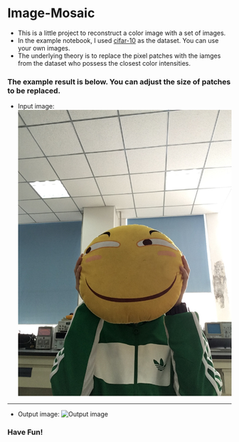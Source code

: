 # Image-Mosaic
* This is a little project to reconstruct a color image with a set of images. 
* In the example notebook, I used [cifar-10](https://www.cs.toronto.edu/~kriz/cifar.html) as the dataset. You can use your own images.
* The underlying theory is to replace the pixel patches with the iamges from the dataset who possess the closest color intensities.

###  The example result is below. You can adjust the size of patches to be replaced.
* Input image:
![Input image](https://github.com/AncientreeBILL/Image-Mosaic/blob/main/test.JPG)

---

* Output image:
![Output image](https://github.com/AncientreeBILL/Image-Mosaic/blob/main/output.png)

### Have Fun!
